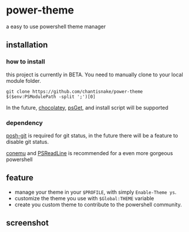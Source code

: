 # power-theme

a easy to use powershell theme manager

## installation

### how to install
this project is currently in BETA. You need to manually clone to your local module folder.

```
git clone https://github.com/chantisnake/power-theme $($env:PSModulePath -split ';')[0]
```

In the future, [chocolatey](https://chocolatey.org/), [psGet](http://psget.net/), and install script will be supported

### dependency

[posh-git](https://github.com/dahlbyk/posh-git) is required for git status, 
in the future there will be a feature to disable git status.

[conemu](http://conemu.github.io/) and [PSReadLine](http://conemu.github.io/) is recommended for a even more gorgeous powershell

## feature

* manage your theme in your `$PROFILE`, with simply `Enable-Theme ys`.
* customize the theme you use with `$Global:THEME` variable
* create you custom theme to contribute to the powershell community.

## screenshot

